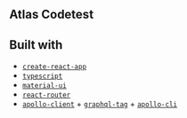 ## Atlas Codetest

## Built with

-   [`create-react-app`](https://github.com/facebookincubator/create-react-app)
-   [`typescript`](https://www.npmjs.com/package/typescript)
-   [`material-ui`](https://npmjs.org/package/material-ui)
-   [`react-router`](https://npmjs.org/package/react-router)
-   [`apollo-client`](https://npmjs.org/package/apollo-client) + [`graphql-tag`](https://npmjs.org/package/graphql-tag) + [`apollo-cli`](https://www.npmjs.com/package/apollo)

